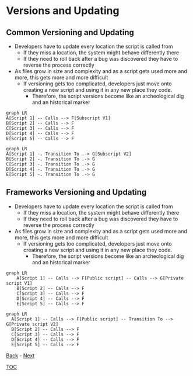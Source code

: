 # Versions and Updating

## Common Versioning and Updating

- Developers have to update every location the script is called from
  - If they miss a location, the system might behave differently there
  - If they need to roll back after a bug was discovered they have to reverse the process correctly 
- As files grow in size and complexity and as a script gets used more and more, this gets more and more difficult
  - If versioning gets too complicated, developers just move onto creating a new script and using it in any new place they code. 
    - Therefore, the script versions become like an archeological dig and an historical marker

```mermaid
graph LR
A[Script 1] -- Calls --> F[Subscript V1] 
B[Script 2] -- Calls --> F
C[Script 3] -- Calls --> F
D[Script 4] -- Calls --> F
E[Script 5] -- Calls --> F
```

```mermaid
graph LR
A[Script 1] -. Transition To .-> G[Subscript V2] 
B[Script 2] -. Transition To .-> G 
C[Script 3] -. Transition To .-> G 
D[Script 4] -. Transition To .-> G 
E[Script 5] -. Transition To .-> G 
```
## Frameworks Versioning and Updating

- Developers have to update every location the script is called from
  - If they miss a location, the system might behave differently there
  - If they need to roll back after a bug was discovered they have to reverse the process correctly 
- As files grow in size and complexity and as a script gets used more and more, this gets more and more difficult
  - If versioning gets too complicated, developers just move onto creating a new script and using it in any new place they code. 
    - Therefore, the script versions become like an archeological dig and an historical marker

```mermaid
graph LR
    A[Script 1] -- Calls --> F[Public script] -- Calls --> G[Private script V1]
    B[Script 2] -- Calls --> F
    C[Script 3] -- Calls --> F
    D[Script 4] -- Calls --> F
    E[Script 5] -- Calls --> F
```

```mermaid
graph LR
  A[Script 1] -- Calls --> F[Public script] -- Transition To --> G[Private script V2]
  B[Script 2] -- Calls --> F
  C[Script 3] -- Calls --> F
  D[Script 4] -- Calls --> F
  E[Script 5] -- Calls --> F
```

[Back](Introduction.md) - [Next](Script_Functions_And_Types.md)

[TOC](TOC.md)
